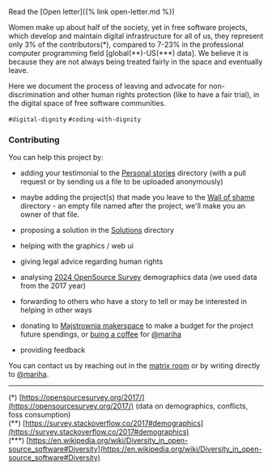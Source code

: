 
Read the [Open letter]({% link open-letter.md %})

Women make up about half of the society, yet in free software projects, which develop and maintain digital infrastructure for all of us, they represent only 3% of the contributors(\*), compared to 7-23% in the professional computer programming field [global(\*\*)-US(\*\*\*) data]. We believe it is because they are not always being treated fairly in the space and eventually leave.

Here we document the process of leaving and advocate for non-discrimination and other human rights protection (like to have a fair trial), in the digital space of free software communities.

`#digital-dignity` `#coding-with-dignity`


### Contributing

You can help this project by:

- adding your testimonial to the [Personal stories](https://github.com/OneWomanLess/OneWomanLess.github.io/tree/main/personal-stories) directory (with a pull request or by sending us a file to be uploaded anonymously)
- maybe adding the project(s) that made you leave to the [Wall of shame](https://github.com/OneWomanLess/OneWomanLess.github.io/tree/main/wall-of-shame) directory - an empty file named after the project, we'll make you an owner of that file.
  
- proposing a solution in the [Solutions](https://github.com/OneWomanLess/OneWomanLess.github.io/tree/main/solutions) directory

- helping with the graphics / web ui

- giving legal advice regarding human rights

- analysing [2024 OpenSource Survey](https://opensourcesurvey.org/2024/) demographics data (we used data from the 2017 year)

- forwarding to others who have a story to tell or may be interested in helping in other ways

- donating to [Majstrownia makerspace](https://opencollective.com/majstrownia/projects/digital-commons) to make a budget for the project future spendings, or [buing a coffee](https://liberapay.com/mariha) for [@mariha](https://github.com/mariha)

- providing feedback

You can contact us by reaching out in the [matrix room](https://matrix.to/#/#human-rights-in-foss:matrix.org) or by writing directly to [@mariha](https://github.com/mariha).

---

(\*) [https://opensourcesurvey.org/2017/](https://opensourcesurvey.org/2017/) (data on demographics, conflicts, foss consumption) \
(\*\*) [https://survey.stackoverflow.co/2017#demographics](https://survey.stackoverflow.co/2017#demographics) \
(\*\*\*) [https://en.wikipedia.org/wiki/Diversity_in_open-source_software#Diversity](https://en.wikipedia.org/wiki/Diversity_in_open-source_software#Diversity)
